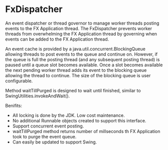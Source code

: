 # FxDispatcher
An event dispatcher or thread governor to manage worker threads posting events to the FX Application thread.
The FxDispatcher prevents worker threads from overwhelming the FX Application thread by governing
when events can be added to the FX Application thread.

An event cache is provided by a java.util.concurrent.BlockingQueue allowing threads to post events to the queue
and continue on. However, if the queue is full the posting thread (and any subsequent posting thread) is paused until a
queue slot becomes available. Once a slot becomes available the next pending worker thread adds its event to the
blocking queue allowing the thread to continue. The size of the blocking queue is user configurable. 

Method waitTillPurged is designed to wait until finished, similar to SwingUtilities.invokeAndWait().

Benifits:
* All locking is done by the JDK. Low cost maintenance. 
* No additional Runnable objects created to support this interface.
* Support concurrent event posting.
* waitTillPurged method returns number of millseconds th FX Application took to purge the event queue.
* Can easily be updated to support Swing.
